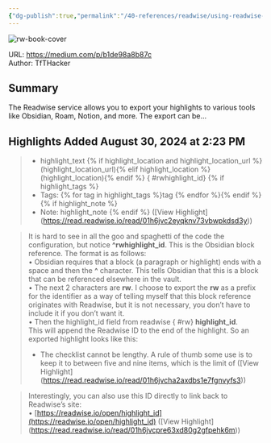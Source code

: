 ```yaml
---
{"dg-publish":true,"permalink":"/40-references/readwise/using-readwise-s-highlight-id-as-a-single-source-of-truth-in-obsidian/","tags":["rw/articles"]}
---
```



![rw-book-cover](https://miro.medium.com/v2/resize:fit:800/0*HBhv7hIzbYVZv4z-.png)

URL: <https://medium.com/p/b1de98a8b87c>  
Author: TfTHacker

## Summary

The Readwise service allows you to export your highlights to various tools like Obsidian, Roam, Notion, and more. The export can be…

## Highlights Added August 30, 2024 at 2:23 PM

> - highlight_text {% if highlight_location and highlight_location_url %} (highlight_location_url){% elif highlight_location %} (highlight_location){% endif %}
{ #rwhighlight_id}
{% if highlight_tags %}
> - Tags: {% for tag in highlight_tags %}tag {% endfor %}{% endif %}{% if highlight_note %}
> - Note: highlight_note {% endif %} ([View Highlight] (<https://read.readwise.io/read/01h6jvc2eyqknv73vbwpkdsd3y>))

> It is hard to see in all the goo and spaghetti of the code the configuration, but notice **^rwhighlight_id**. This is the Obsidian block reference. The format is as follows:  
> • Obsidian requires that a block (a paragraph or highlight) ends with a space and then the **^** character. This tells Obsidian that this is a block that can be referenced elsewhere in the vault.  
> • The next 2 characters are **rw**. I choose to export the **rw** as a prefix for the identifier as a way of telling myself that this block reference originates with Readwise, but it is not necessary, you don’t have to include it if you don’t want it.  
> • Then the highlight_id field from readwise
{ #rw}
**highlight_id**.  
> This will append the Readwise ID to the end of the highlight. So an exported highlight looks like this:
> - The checklist cannot be lengthy. A rule of thumb some use is to keep it to between five and nine items, which is the limit of ([View Highlight] (<https://read.readwise.io/read/01h6jvcha2axdbs1e7fgnvyfs3>))

> Interestingly, you can also use this ID directly to link back to Readwise’s site:  
> • [https://readwise.io/open/highlight_id](https://readwise.io/open/highlight_id) ([View Highlight] (<https://read.readwise.io/read/01h6jvcpre63xd80g2gfpehk6m>))
